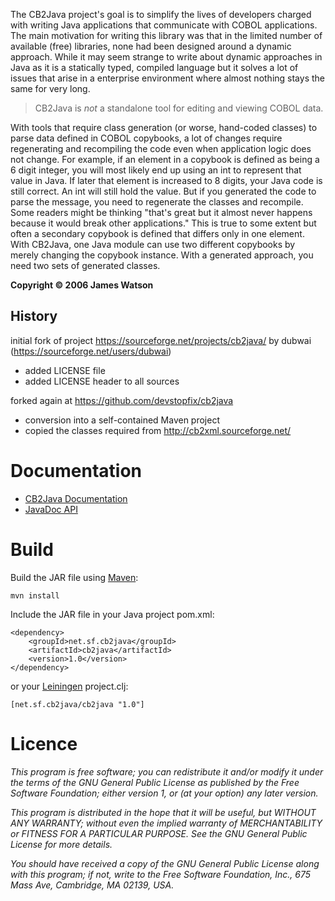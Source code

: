 The CB2Java project's goal is to simplify the lives of developers charged 
with writing Java applications that communicate
with COBOL applications. The main motivation for writing this library was
that in the limited number of available (free) libraries, none had been
designed around a dynamic approach. While it may seem strange to write about
dynamic approaches in Java as it is a statically typed, compiled language
but it solves a lot of issues that arise in a enterprise environment where
almost nothing stays the same for very long.

> CB2Java is *not* a standalone tool for editing
> and viewing COBOL data.

With tools that require class generation (or worse, hand-coded
classes) to parse data defined in COBOL copybooks, a lot of changes require
regenerating and recompiling the code even when application logic does not
change. For example, if an element in a copybook is defined as being a 6
digit integer, you will most likely end up using an int to represent that
value in Java. If later that element is increased to 8 digits, your Java
code is still correct. An int will still hold the value. But if you
generated the code to parse the message, you need to regenerate the classes
and recompile. Some readers might be thinking "that's great but it almost
never happens because it would break other applications." This is true to
some extent but often a secondary copybook is defined that differs only in
one element. With CB2Java, one Java module can use two different copybooks
by merely changing the copybook instance. With a generated approach, you
need two sets of generated classes.

__Copyright &copy; 2006 James Watson__


History
-------

initial fork of project https://sourceforge.net/projects/cb2java/ by dubwai (https://sourceforge.net/users/dubwai)
- added LICENSE file
- added LICENSE header to all sources

forked again at https://github.com/devstopfix/cb2java
- conversion into a self-contained Maven project
- copied the classes required from http://cb2xml.sourceforge.net/

Documentation
=============

* [CB2Java Documentation](http://cb2java.sourceforge.net/cb2javadoc.html)
* [JavaDoc API](http://cb2java.sourceforge.net/javadoc/index.html)

Build
=====

Build the JAR file using [Maven](http://maven.apache.org/):

    mvn install

Include the JAR file in your Java project pom.xml:

    <dependency>
        <groupId>net.sf.cb2java</groupId>
        <artifactId>cb2java</artifactId>
        <version>1.0</version>
    </dependency>

or your [Leiningen](https://github.com/technomancy/leiningen) project.clj:

    [net.sf.cb2java/cb2java "1.0"]


Licence
=======

_This program is free software; you can redistribute it and/or modify
it under the terms of the GNU General Public License as published by
the Free Software Foundation; either version 1, or (at your option)
any later version._

_This program is distributed in the hope that it will be useful,
but WITHOUT ANY WARRANTY; without even the implied warranty of
MERCHANTABILITY or FITNESS FOR A PARTICULAR PURPOSE.  See the
GNU General Public License for more details._

_You should have received a copy of the GNU General Public License
along with this program; if not, write to the Free Software
Foundation, Inc., 675 Mass Ave, Cambridge, MA 02139, USA._
